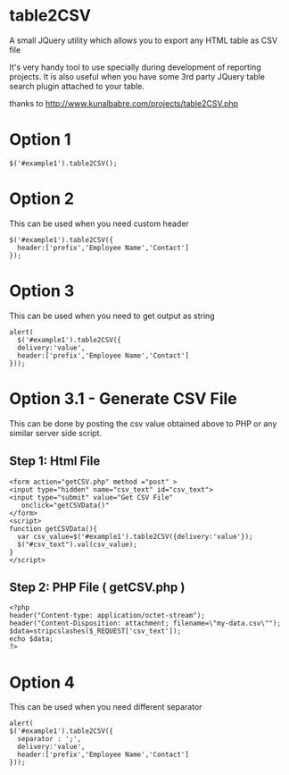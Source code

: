 table2CSV
=========

A small JQuery utility which allows you to export any HTML table as CSV file

It's very handy tool to use specially during development of reporting projects. 
It is also useful when you have some 3rd party JQuery table search plugin attached to your table.

thanks to http://www.kunalbabre.com/projects/table2CSV.php

Option 1
=========
    $('#example1').table2CSV();

Option 2
=========
This can be used when you need custom header


    $('#example1').table2CSV({
      header:['prefix','Employee Name','Contact']
    });

Option 3
=========
This can be used when you need to get output as string

    alert(
      $('#example1').table2CSV({
      delivery:'value',
      header:['prefix','Employee Name','Contact']
    }));



Option 3.1 - Generate CSV File
=========
This can be done by posting the csv value obtained above to PHP or any similar server side script.


Step 1: Html File
-------
    <form action="getCSV.php" method ="post" > 
    <input type="hidden" name="csv_text" id="csv_text">
    <input type="submit" value="Get CSV File" 
       onclick="getCSVData()"
    </form>
    <script>
    function getCSVData(){
      var csv_value=$('#example1').table2CSV({delivery:'value'});
      $("#csv_text").val(csv_value);  
    }
    </script>


Step 2: PHP File ( getCSV.php )
--------
    <?php
    header("Content-type: application/octet-stream");
    header("Content-Disposition: attachment; filename=\"my-data.csv\"");
    $data=stripcslashes($_REQUEST['csv_text']);
    echo $data; 
    ?>

Option 4
=========
This can be used when you need different separator


    alert(
    $('#example1').table2CSV({
      separator : ';',
      delivery:'value',
      header:['prefix','Employee Name','Contact']
    }));



